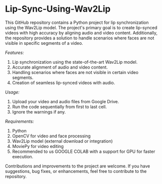 # Lip-Sync-Using-Wav2Lip
This GitHub repository contains a Python project for lip synchronization using the Wav2Lip model. The project's primary goal is to create lip-synced videos with high accuracy by aligning audio and video content. Additionally, the repository provides a solution to handle scenarios where faces are not visible in specific segments of a video.

*Features:*
1. Lip synchronization using the state-of-the-art Wav2Lip model.
2. Accurate alignment of audio and video content.
3. Handling scenarios where faces are not visible in certain video segments.
4. Creation of seamless lip-synced videos with audio.

*Usage:*
1. Upload your video and audio files from Google Drive.
2. Run the code sequentially from first to last cell.
3. Ignore the warnings if any.

*Requirements:*
1. Python
2. OpenCV for video and face processing
3. Wav2Lip model (external download or integration)
4. MoviePy for video editing
5. Recommended to us GOOGLE COLAB with a support for GPU for faster execution.


Contributions and improvements to the project are welcome. If you have suggestions, bug fixes, or enhancements, feel free to contribute to the repository.
